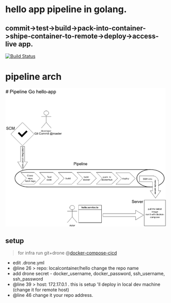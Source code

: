 # hello app pipeline in golang. 
## commit->test->build->pack-into-container->shipe-container-to-remote->deploy->access-live app.
[![Build Status](http://drone.service.io/api/badges/joher/hello/status.svg)](http://drone.service.io/joher/hello)

# pipeline arch
![pipeline](pipeline.png)

## setup
> for infra run git+drone @[docker-compose-cicd](http://github.com/skjoher/docker-compose-cicd)
    
- edit .drone.yml
- @line 26 > repo: localcontainer/hello change the repo name 
- add drone secret - docker_username, docker_password, ssh_username, ssh_password
- @line 39 > host: 172.17.0.1 . this is setup 'll deploy in local dev machine (change it for remote host)
- @line 46 change it your repo address.